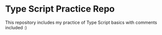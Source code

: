 # Type Script Practice Repo
This repository includes my practice of Type Script basics with comments included :)